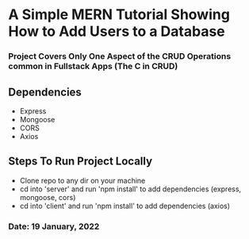 # A Simple MERN Tutorial Showing How to Add Users to a Database

### Project Covers Only One Aspect of the CRUD Operations common in Fullstack Apps (The C in CRUD)

## Dependencies
- Express
- Mongoose
- CORS
- Axios

## Steps To Run Project Locally
- Clone repo to any dir on your machine
- cd into 'server' and run 'npm install' to add dependencies (express, mongoose, cors)
- cd into 'client' and run 'npm install' to add dependencies (axios)

### Date: 19 January, 2022